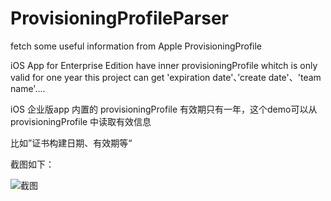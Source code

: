 # ProvisioningProfileParser
fetch some useful information  from  Apple  ProvisioningProfile 


 iOS App for Enterprise Edition  have inner  provisioningProfile  whitch is only valid for one year
this project can get  'expiration date'、’create date'、'team name'....

iOS 企业版app 内置的 provisioningProfile 有效期只有一年，这个demo可以从 provisioningProfile 中读取有效信息

比如”证书构建日期、有效期等“

截图如下：

![截图](./screenshot.png)
